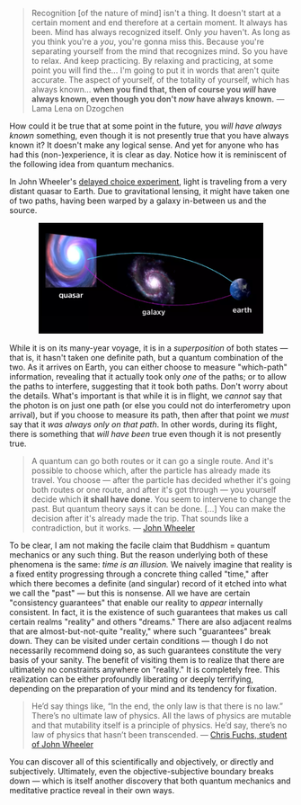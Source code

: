 

> Recognition [of the nature of mind] isn't a thing. It doesn't start at a certain moment and end therefore at a certain moment. It always has been. Mind has always recognized itself. Only _you_ haven't. As long as you think you're a _you_, you're gonna miss this. Because you're separating yourself from the mind that recognizes mind. So you have to relax. And keep practicing. By relaxing and practicing, at some point you will find the... I'm going to put it in words that aren't quite accurate. The aspect of yourself, of the totality of yourself, which has always known... **when you find that, then of course you _will_ have always known, even though you don't _now_ have always known.** — Lama Lena on Dzogchen

How could it be true that at some point in the future, you _will have always known_ something, even though it is not presently true that you have always known it? It doesn't make any logical sense. And yet for anyone who has had this (non-)experience, it is clear as day. Notice how it is reminiscent of the following idea from quantum mechanics.

In John Wheeler's [delayed choice experiment](https://en.wikipedia.org/wiki/Wheeler%27s_delayed-choice_experiment), light is traveling from a very distant quasar to Earth. Due to gravitational lensing, it might have taken one of two paths, having been warped by a galaxy in-between us and the source.

<p align="center" width="100%"><img width="400px" src="quasar.png"></p>

While it is on its many-year voyage, it is in a _superposition_ of both states — that is, it hasn't taken one definite path, but a quantum combination of the two. As it arrives on Earth, you can either choose to measure "which-path" information, revealing that it actually took only _one_ of the paths; or to allow the paths to interfere, suggesting that it took both paths. Don't worry about the details. What's important is that while it is in flight, we _cannot_ say that the photon is on just one path (or else you could not do interferometry upon arrival), but if you choose to measure its path, then after that point we _must_ say that it _was always only on that path_. In other words, during its flight, there is something that _will have been_ true even though it is not presently true.

> A quantum can go both routes or it can go a single route. And it's possible to choose which, after the particle has already made its travel. You choose — after the particle has decided whether it's going both routes or one route, and after it's got through — you yourself decide which **it shall have done**. You seem to intervene to change the past. But quantum theory says it can be done. [...] You can make the decision after it's already made the trip. That sounds like a contradiction, but it works. — [John Wheeler](https://www.youtube.com/watch?v=u54IPWqF6no)

To be clear, I am not making the facile claim that Buddhism = quantum mechanics or any such thing. But the reason underlying both of these phenomena is the same: _time is an illusion._ We naively imagine that reality is a fixed entity progressing through a concrete thing called "time," after which there becomes a definite (and singular) record of it etched into what we call the "past" — but this is nonsense. All we have are certain "consistency guarantees" that enable our reality to _appear_ internally consistent. In fact, it is the existence of such guarantees that makes us call certain realms "reality" and others "dreams." There are also adjacent realms that are almost-but-not-quite "reality," where such "guarantees" break down. They can be visited under certain conditions — though I do not necessarily recommend doing so, as such guarantees constitute the very basis of your sanity. The benefit of visiting them is to realize that there are ultimately no constraints anywhere on "reality." It is completely free. This realization can be either profoundly liberating or deeply terrifying, depending on the preparation of your mind and its tendency for fixation.

> He’d say things like, “In the end, the only law is that there is no law.” There’s no ultimate law of physics. All the laws of physics are mutable and that mutability itself is a principle of physics. He’d say, there’s no law of physics that hasn’t been transcended. — [Chris Fuchs, student of John Wheeler](https://www.quantamagazine.org/quantum-bayesianism-explained-by-its-founder-20150604/)

You can discover all of this scientifically and objectively, or directly and subjectively. Ultimately, even the objective-subjective boundary breaks down — which is itself another discovery that both quantum mechanics and meditative practice reveal in their own ways.
